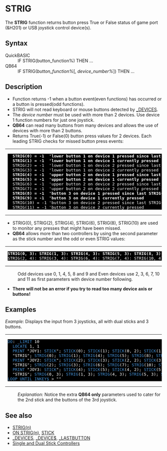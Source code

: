 <style>pre.codeide, pre.outputfixed, .outputcrt0 { background-color: #000 !important; color: #FFF !important; }</style><!DOCTYPE html>
<html class="client-nojs" dir="ltr" lang="en">
<head>
<title>STRIG - QB64 Phoenix Edition Wiki</title>
</head>
<body class="mediawiki ltr sitedir-ltr mw-hide-empty-elt ns-0 ns-subject page-STRIG rootpage-STRIG skin-vector action-view skin-vector-legacy vector-feature-language-in-header-enabled vector-feature-language-in-main-page-header-disabled vector-feature-language-alert-in-sidebar-disabled vector-feature-sticky-header-disabled vector-feature-sticky-header-edit-disabled vector-feature-table-of-contents-disabled vector-feature-visual-enhancement-next-disabled">
<div class="mw-body" id="content" role="main">
<a id="top"></a>
<h1 class="firstHeading mw-first-heading" id="firstHeading"><span class="mw-page-title-main">STRIG</span></h1>
<div class="vector-body" id="bodyContent">
<div class="mw-body-content mw-content-ltr" dir="ltr" id="mw-content-text" lang="en"><div class="mw-parser-output"><p>The <b>STRIG</b> function returns button press True or False status of game port (&amp;H201) or USB joystick control device(s).
</p>
<h2><span class="mw-headline" id="Syntax">Syntax</span></h2>
<dl><dt>QuickBASIC</dt>
<dd>IF STRIG(button_function%) THEN ...</dd>
<dt>QB64</dt>
<dd>IF STRIG(<i>button_function%</i>[, <i>device_number%</i>]) THEN ...</dd></dl>
<p>
</p>
<h2><span class="mw-headline" id="Description">Description</span></h2>
<ul><li>Function returns -1 when a button event(even functions) has occurred or a button is pressed(odd functions).</li>
<li>STRIG will not read keyboard or mouse buttons detected by <a href="DEVICES" title="DEVICES">_DEVICES</a>.</li>
<li>The <i>device number</i> must be used with more than 2 devices. Use device 1 function numbers for just one joystick.</li>
<li><b>QB64</b> can read many buttons from many devices and allows the use of devices with more than 2 buttons.</li>
<li>Returns True(-1) or False(0) button press values for 2 devices. Each leading STRIG checks for missed button press events:</li></ul>
<table cellpadding="5px" width="100%">
<tbody><tr>
<td><pre class="outputfixed">  <b>STRIG(0) = -1  'lower button 1 on device 1 pressed since last STRIG(0) read</b>
  <b>STRIG(1) = -1  'lower button 1 on device 1 currently pressed</b>
  STRIG(2) = -1  'lower button 1 on device 2 pressed since last STRIG(2) read
  STRIG(3) = -1  'lower button 1 on device 2 currently pressed
  <b>STRIG(4) = -1  'upper button 2 on device 1 pressed since last STRIG(4) read</b>
  <b>STRIG(5) = -1  'upper button 2 on device 1 currently pressed</b>
  STRIG(6) = -1  'upper button 2 on device 2 pressed since last STRIG(6) read
  STRIG(7) = -1  'upper button 2 on device 2 currently pressed (maximum in QBasic)
  <b>STRIG(8) = -1  'button 3 on device 1 pressed since last STRIG(8) read</b>  'QB64 only
  <b>STRIG(9) = -1  'button 3 on device 1 currently pressed</b>
  STRIG(10) = -1 'button 3 on device 2 pressed since last STRIG(10) read 'QB64 only
  STRIG(11) = -1 'button 3 on device 2 currently pressed
</pre>
</td></tr></tbody></table>
<ul><li>STRIG(0), STRIG(2), STRIG(4), STRIG(6), STRIG(8), STRIG(10) are used to monitor any presses that might have been missed.</li>
<li><b>QB64</b> allows more than two controllers by using the second parameter as the stick number and the odd or even STRIG values:</li></ul>
<table cellpadding="5px" width="100%">
<tbody><tr>
<td><pre class="outputfixed"><b>STRIG(0, 3): STRIG(1, 3): STRIG(4, 3): STRIG(5, 3): STRIG(8, 3): STRIG(9, 3) 'device 3 {odd)</b>
STRIG(2, 4): STRIG(3, 4): STRIG(6, 4): STRIG(7, 4): STRIG(10, 4): STRIG(11, 4) 'device 4 (even)
</pre>
</td></tr></tbody></table>
<dl><dd>Odd devices use 0, 1, 4, 5, 8 and 9 and Even devices use 2, 3, 6, 7, 10 and 11 as first parameters with device number following.</dd></dl>
<ul><li><b>There will not be an error if you try to read too many device axis or buttons!</b></li></ul>
<p>
</p>
<h2><span class="mw-headline" id="Examples">Examples</span></h2>
<p><i>Example:</i> Displays the input from 3 joysticks, all with dual sticks and 3 buttons.
</p>
<table cellpadding="15px" width="100%">
<tbody><tr>
<td><pre class="codeide"><a class="mw-redirect" href="DO" title="DO"><span style="color:#4593D8;">DO</span></a>: <a href="LIMIT" title="LIMIT"><span style="color:#4593D8;">_LIMIT</span></a> 10
  <a href="LOCATE" title="LOCATE"><span style="color:#4593D8;">LOCATE</span></a> 1, 1
  <a href="PRINT" title="PRINT"><span style="color:#4593D8;">PRINT</span></a> "JOY1: <a href="STICK" title="STICK"><span style="color:#4593D8;">STICK</span></a>"; <a href="STICK" title="STICK"><span style="color:#4593D8;">STICK</span></a>(0); <a href="STICK" title="STICK"><span style="color:#4593D8;">STICK</span></a>(1); <a href="STICK" title="STICK"><span style="color:#4593D8;">STICK</span></a>(0, 2); <a href="STICK" title="STICK"><span style="color:#4593D8;">STICK</span></a>(1, 2);_
  "STRIG"; <a class="mw-selflink selflink"><span style="color:#4593D8;">STRIG</span></a>(0); <a class="mw-selflink selflink"><span style="color:#4593D8;">STRIG</span></a>(1); <a class="mw-selflink selflink"><span style="color:#4593D8;">STRIG</span></a>(4); <a class="mw-selflink selflink"><span style="color:#4593D8;">STRIG</span></a>(5); <a class="mw-selflink selflink"><span style="color:#4593D8;">STRIG</span></a>(8); <a class="mw-selflink selflink"><span style="color:#4593D8;">STRIG</span></a>(9)
  <a href="PRINT" title="PRINT"><span style="color:#4593D8;">PRINT</span></a> "JOY2: <a href="STICK" title="STICK"><span style="color:#4593D8;">STICK</span></a>"; <a href="STICK" title="STICK"><span style="color:#4593D8;">STICK</span></a>(2); <a href="STICK" title="STICK"><span style="color:#4593D8;">STICK</span></a>(3); <a href="STICK" title="STICK"><span style="color:#4593D8;">STICK</span></a>(2, 2); <a href="STICK" title="STICK"><span style="color:#4593D8;">STICK</span></a>(3, 2);_
  "STRIG"; <a class="mw-selflink selflink"><span style="color:#4593D8;">STRIG</span></a>(2); <a class="mw-selflink selflink"><span style="color:#4593D8;">STRIG</span></a>(3); <a class="mw-selflink selflink"><span style="color:#4593D8;">STRIG</span></a>(6); <a class="mw-selflink selflink"><span style="color:#4593D8;">STRIG</span></a>(7); <a class="mw-selflink selflink"><span style="color:#4593D8;">STRIG</span></a>(10); <a class="mw-selflink selflink"><span style="color:#4593D8;">STRIG</span></a>(11)
  <a href="PRINT" title="PRINT"><span style="color:#4593D8;">PRINT</span></a> "JOY3: <a href="STICK" title="STICK"><span style="color:#4593D8;">STICK</span></a>"; <a href="STICK" title="STICK"><span style="color:#4593D8;">STICK</span></a>(4); <a href="STICK" title="STICK"><span style="color:#4593D8;">STICK</span></a>(5); <a href="STICK" title="STICK"><span style="color:#4593D8;">STICK</span></a>(4, 2); <a href="STICK" title="STICK"><span style="color:#4593D8;">STICK</span></a>(5, 2);_
  "STRIG"; <a class="mw-selflink selflink"><span style="color:#4593D8;">STRIG</span></a>(0, 3); <a class="mw-selflink selflink"><span style="color:#4593D8;">STRIG</span></a>(1, 3); <a class="mw-selflink selflink"><span style="color:#4593D8;">STRIG</span></a>(4, 3); <a class="mw-selflink selflink"><span style="color:#4593D8;">STRIG</span></a>(5, 3); <a class="mw-selflink selflink"><span style="color:#4593D8;">STRIG</span></a>(8, 3); <a class="mw-selflink selflink"><span style="color:#4593D8;">STRIG</span></a>(9, 3)
<a href="LOOP" title="LOOP"><span style="color:#4593D8;">LOOP</span></a> <a href="UNTIL" title="UNTIL"><span style="color:#4593D8;">UNTIL</span></a> <a href="INKEY$" title="INKEY$"><span style="color:#4593D8;">INKEY$</span></a> &gt; ""
</pre>
</td></tr></tbody></table>
<dl><dd><i>Explanation:</i> Notice the extra <b>QB64 only</b> parameters used to cater for the 2nd stick and the buttons of the 3rd joystick.</dd></dl>
<p>
</p>
<h2><span class="mw-headline" id="See_also">See also</span></h2>
<ul><li><a href="STRIG(n)" title="STRIG(n)">STRIG(n)</a></li>
<li><a href="ON_STRIG(n)" title="ON STRIG(n)">ON STRIG(n)</a>, <a href="STICK" title="STICK">STICK</a></li>
<li><a href="DEVICES" title="DEVICES">_DEVICES</a>, <a href="DEVICE$" title="DEVICE$">_DEVICE$</a>, <a href="LASTBUTTON" title="LASTBUTTON">_LASTBUTTON</a></li>
<li><a class="extiw" href="https://en.wikipedia.org/wiki/Analog_stick" title="wikipedia:Analog stick">Single and Dual Stick Controllers</a></li></ul>
<p>
</p>
<!-- 
NewPP limit report
Cached time: 20240715061426
Cache expiry: 86400
Reduced expiry: false
Complications: [show‐toc]
CPU time usage: 0.038 seconds
Real time usage: 0.048 seconds
Preprocessor visited node count: 322/1000000
Post‐expand include size: 2932/2097152 bytes
Template argument size: 418/2097152 bytes
Highest expansion depth: 3/100
Expensive parser function count: 0/100
Unstrip recursion depth: 0/20
Unstrip post‐expand size: 0/5000000 bytes
-->
<!--
Transclusion expansion time report (%,ms,calls,template)
100.00%   29.515      1 -total
 15.84%    4.675     42 Template:Cl
  9.98%    2.947      1 Template:PageSyntax
  8.84%    2.608      1 Template:PageDescription
  8.04%    2.373      1 Template:CodeEnd
  7.78%    2.295      2 Template:FixedEnd
  7.47%    2.205      1 Template:PageExamples
  7.43%    2.193      1 Template:CodeStart
  7.38%    2.177      2 Template:FixedStart
  6.45%    1.903      1 Template:PageNavigation
-->
<!-- Saved in parser cache with key qb64pnix_mw19894-mwmb_:pcache:idhash:569-0!canonical and timestamp 20240715061426 and revision id 8997.
 -->
</div>
</div>
</div>
</div>
</body>
</html>